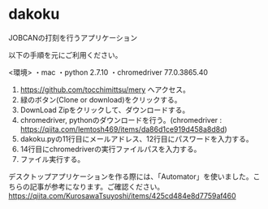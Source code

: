 # dakoku

JOBCANの打刻を行うアプリケーション

以下の手順を元にご利用ください。

<環境>
・mac
・python 2.7.10
・chromedriver 77.0.3865.40

1. https://github.com/tocchimittsu/mery へアクセス。
2. 緑のボタン(Clone or download)をクリックする。
3. DownLoad Zipをクリックして、ダウンロードする。
4. chromedriver, pythonのダウンロードを行う。(chromedriver : https://qiita.com/lemtosh469/items/da86d1ce919d458a8d8d)
4. dakoku.pyの11行目にメールアドレス、12行目にパスワードを入力する。
5. 14行目にchromedriverの実行ファイルパスを入力する。
6. ファイル実行する。

デスクトップアプリケーションを作る際には、「Automator」を使いました。こちらの記事が参考になります。ご確認ください。
https://qiita.com/KurosawaTsuyoshi/items/425cd484e8d7759af460
